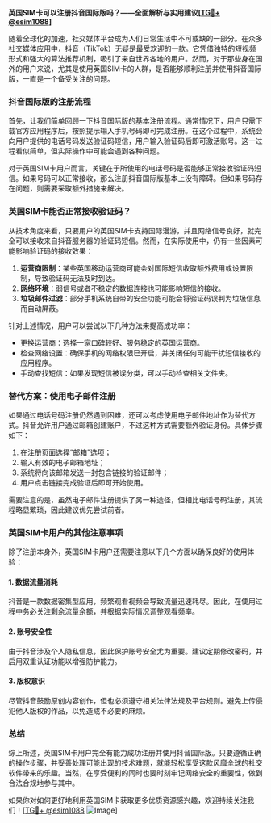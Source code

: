 **英国SIM卡可以注册抖音国际版吗？——全面解析与实用建议[[TG💪+ @esim1088](https://t.me/s/esim1088)]**

随着全球化的加速，社交媒体平台成为人们日常生活中不可或缺的一部分。在众多社交媒体应用中，抖音（TikTok）无疑是最受欢迎的一款。它凭借独特的短视频形式和强大的算法推荐机制，吸引了来自世界各地的用户。然而，对于那些身在国外的用户来说，尤其是使用英国SIM卡的人群，是否能够顺利注册并使用抖音国际版，一直是一个备受关注的问题。

### 抖音国际版的注册流程

首先，让我们简单回顾一下抖音国际版的基本注册流程。通常情况下，用户只需下载官方应用程序后，按照提示输入手机号码即可完成注册。在这个过程中，系统会向用户提供的电话号码发送验证码短信，用户输入验证码后即可激活账号。这一过程看似简单，但实际操作中可能会遇到各种问题。

对于英国SIM卡用户而言，关键在于所使用的电话号码是否能够正常接收验证码短信。如果号码可以正常接收，那么注册抖音国际版基本上没有障碍。但如果号码存在问题，则需要采取额外措施来解决。

### 英国SIM卡能否正常接收验证码？

从技术角度来看，只要用户的英国SIM卡支持国际漫游，并且网络信号良好，就完全可以接收来自抖音服务器的验证码短信。然而，在实际使用中，仍有一些因素可能影响验证码的接收效果：

1. **运营商限制**：某些英国移动运营商可能会对国际短信收取额外费用或设置限制，导致验证码无法及时到达。
2. **网络环境**：弱信号或者不稳定的数据连接也可能影响短信的接收。
3. **垃圾邮件过滤**：部分手机系统自带的安全功能可能会将验证码误判为垃圾信息而自动屏蔽。

针对上述情况，用户可以尝试以下几种方法来提高成功率：

- 更换运营商：选择一家口碑较好、服务稳定的英国运营商。
- 检查网络设置：确保手机的网络权限已开启，并关闭任何可能干扰短信接收的应用程序。
- 手动查找短信：如果发现短信被误分类，可以手动检查相关文件夹。

### 替代方案：使用电子邮件注册

如果通过电话号码注册仍然遇到困难，还可以考虑使用电子邮件地址作为替代方式。抖音允许用户通过邮箱创建账户，不过这种方式需要额外验证身份。具体步骤如下：

1. 在注册页面选择“邮箱”选项；
2. 输入有效的电子邮箱地址；
3. 系统将向该邮箱发送一封包含链接的验证邮件；
4. 用户点击链接完成验证后即可开始使用。

需要注意的是，虽然电子邮件注册提供了另一种途径，但相比电话号码注册，其流程略显繁琐，因此建议优先尝试前者。

### 英国SIM卡用户的其他注意事项

除了注册本身外，英国SIM卡用户还需要注意以下几个方面以确保良好的使用体验：

#### 1. 数据流量消耗
抖音是一款数据密集型应用，频繁观看视频会导致流量迅速耗尽。因此，在使用过程中务必关注剩余流量余额，并根据实际情况调整观看频率。

#### 2. 账号安全性
由于抖音涉及个人隐私信息，因此保护账号安全尤为重要。建议定期修改密码，并启用双重认证功能以增强防护能力。

#### 3. 版权意识
尽管抖音鼓励原创内容创作，但也必须遵守相关法律法规及平台规则。避免上传侵犯他人版权的作品，以免造成不必要的麻烦。

### 总结

综上所述，英国SIM卡用户完全有能力成功注册并使用抖音国际版。只要遵循正确的操作步骤，并妥善处理可能出现的技术难题，就能轻松享受这款风靡全球的社交软件带来的乐趣。当然，在享受便利的同时也要时刻牢记网络安全的重要性，做到合法合规地参与其中。

如果你对如何更好地利用英国SIM卡获取更多优质资源感兴趣，欢迎持续关注我们！[[TG💪+ @esim1088](https://t.me/s/esim1088) ![Image](https://i.postimg.cc/4NQfJmqS/Snipaste-2025-05-13-00-14-12.png)]